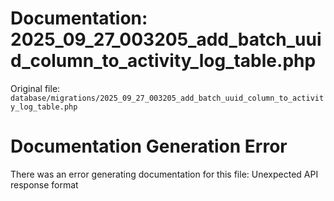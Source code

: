 # Documentation: 2025_09_27_003205_add_batch_uuid_column_to_activity_log_table.php

Original file: `database/migrations/2025_09_27_003205_add_batch_uuid_column_to_activity_log_table.php`

# Documentation Generation Error

There was an error generating documentation for this file: Unexpected API response format